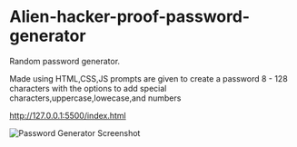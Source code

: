# Alien-hacker-proof-password-generator
Random password generator.

Made using HTML,CSS,JS
prompts are given to create a password 8 - 128 characters with the options to add special characters,uppercase,lowecase,and numbers

http://127.0.0.1:5500/index.html

![Password Generator Screenshot](https://user-images.githubusercontent.com/109175376/182730855-6e43d3be-89df-4ce5-88ee-28f5e2336d74.jpeg)

